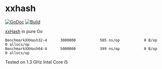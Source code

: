 # xxhash

[![GoDoc](https://godoc.org/github.com/dim13/xxhash?status.svg)](https://godoc.org/github.com/dim13/xxhash)
[![Build](https://github.com/dim13/xxhash/workflows/build/badge.svg)](https://github.com/dim13/xxhash/actions)

[xxHash](https://cyan4973.github.io/xxHash/) in pure Go

```
BenchmarkXXHash32-4   	 3000000	       505 ns/op	       0 B/op	       0 allocs/op
BenchmarkXXHash64-4   	 5000000	       399 ns/op	       0 B/op	       0 allocs/op
```

Tested on 1.3 GHz Intel Core i5
